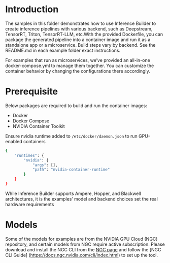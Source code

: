 # Introduction

The samples in this folder demonstrates how to use Inference Builder to create inference pipelines with various backend, such as Deepstream, TensorRT, Triton, TensorRT-LLM, etc.With the provided Dockerfile, you can package the generated pipeline into a container image and run it as a standalone app or a microservice. Build steps vary by backend. See the README.md in each example folder exact instructions.

For examples that run as microservices, we’ve provided an all-in-one docker-compose.yml to manage them together. You can customize the container behavior by changing the configurations there accordingly.

# Prerequisite

Below packages are required to build and run the container images:

- Docker
- Docker Compose
- NVIDIA Container Toolkit

Ensure nvidia runtime added to `/etc/docker/daemon.json` to run GPU-enabled containers

```bash
{
    "runtimes": {
        "nvidia": {
            "args": [],
            "path": "nvidia-container-runtime"
        }
    }
}
```

While Inference Builder supports Ampere, Hopper, and Blackwell architectures, it is the examples’ model and backend choices set the real hardware requirements

# Models

Some of the models for examples are from the NVIDIA GPU Cloud (NGC) repository, and certain models from NGC require active subscription. Please download and install the NGC CLI from the [NGC page](https://org.ngc.nvidia.com/setup/installers/cli) and follow the [NGC CLI Guide] (https://docs.ngc.nvidia.com/cli/index.html) to set up the tool.


